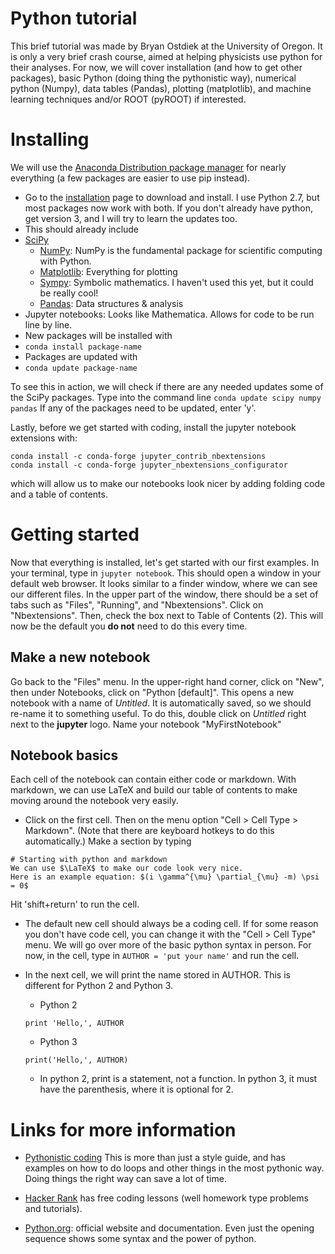# Python tutorial
This brief tutorial was made by Bryan Ostdiek at the University of Oregon. It is only a very brief crash course, aimed at helping physicists use python for their analyses. For now, we will cover installation (and how to get other packages), basic Python (doing thing the pythonistic way), numerical python (Numpy), data tables (Pandas), plotting (matplotlib), and machine learning techniques and/or ROOT (pyROOT) if interested.

# Installing
We will use the [Anaconda Distribution package manager](https://docs.anaconda.com/anaconda/) for nearly everything (a few packages are easier to use pip instead).

 * Go to the [installation](https://www.anaconda.com/download/) page to download and install. I use Python 2.7, but most packages now work with both. If you don't already have python, get version 3, and I will try to learn the updates too.
 * This should already include
  * [SciPy](https://scipy.org)
    * [NumPy](https://docs.scipy.org/doc/numpy-dev/user/quickstart.html): NumPy is the fundamental package for scientific computing with Python.
    * [Matplotlib](https://matplotlib.org/users/pyplot_tutorial.html): Everything for plotting
    * [Sympy](http://www.sympy.org/en/index.html): Symbolic mathematics. I haven't used this yet, but it could be really cool!
    * [Pandas](http://pandas.pydata.org/pandas-docs/stable/): Data structures & analysis
   * Jupyter notebooks: Looks like Mathematica. Allows for code to be run line by line.
 * New packages will be installed with  
  * ```conda install package-name```
 * Packages are updated with
  * ```conda update package-name```

To see this in action, we will check if there are any needed updates some of the SciPy packages. Type into the command line ```conda update scipy numpy pandas``` If any of the packages need to be updated, enter 'y'.

Lastly, before we get started with coding, install the jupyter notebook extensions with:
```
conda install -c conda-forge jupyter_contrib_nbextensions
conda install -c conda-forge jupyter_nbextensions_configurator
```
which will allow us to make our notebooks look nicer by adding folding code and a table of contents.

# Getting started
Now that everything is installed, let's get started with our first examples.
In your terminal, type in ```jupyter notebook```. This should open a window in your default web browser. It looks similar to a finder window, where we can see our different files. In the upper part of the window, there should be a set of tabs such as "Files", "Running", and "Nbextensions". Click on "Nbextensions". Then, check the box next to Table of Contents (2). This will now be the default you **do not** need to do this every time.

## Make a new notebook
Go back to the "Files" menu. In the upper-right hand corner, click on "New", then under Notebooks, click on "Python [default]". This opens a new notebook with a name of *Untitled*. It is automatically saved, so we should re-name it to something useful. To do this, double click on *Untitled* right next to the **jupyter** logo. Name your notebook "MyFirstNotebook"

## Notebook basics
Each cell of the notebook can contain either code or markdown. With markdown, we can use LaTeX and build our table of contents to make moving around the notebook very easily.
 * Click on the first cell. Then on the menu option "Cell > Cell Type > Markdown". (Note that there are keyboard hotkeys to do this automatically.) Make a section by typing

 ```
 # Starting with python and markdown
We can use $\LaTeX$ to make our code look very nice.
Here is an example equation: $(i \gamma^{\mu} \partial_{\mu} -m) \psi = 0$
```
Hit 'shift+return' to run the cell.

 * The default new cell should always be a coding cell. If for some reason you don't have code cell, you can change it with the "Cell > Cell Type" menu. We will go over more of the basic python syntax in person. For now, in the cell, type in  ```AUTHOR = 'put your name'``` and run the cell.

  * In the next cell, we will print the name stored in AUTHOR. This is different for Python 2 and Python 3.
    * Python 2

    ``` print 'Hello,', AUTHOR ```

    * Python 3

    ```print('Hello,', AUTHOR)```

    * In python 2, print is a statement, not a function. In python 3, it must have the parenthesis, where it is optional for 2.

# Links for more information
 * [Pythonistic coding](http://python.net/~goodger/projects/pycon/2007/idiomatic/handout.html) This is more than just a style guide, and has examples on how to do loops and other things in the most pythonic way. Doing things the right way can save a lot of time.

 * [Hacker Rank](https://www.hackerrank.com) has free coding lessons (well homework type problems and tutorials).

 * [Python.org](https://www.python.org): official website and documentation. Even just the opening sequence shows some syntax and the power of python.
